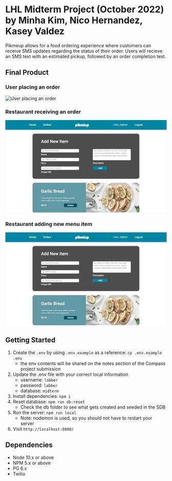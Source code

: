 LHL Midterm Project (October 2022)
by Minha Kim, Nico Hernandez, Kasey Valdez
===

Pikmeup allows for a food ordering experience where customers can receive SMS updates regarding the status of their order. Users will recieve an SMS text with an estimated pickup, followed by an order completion text.

## Final Product

### User placing an order
![User placing an order](https://github.com/nicohsfu/midterm/blob/master/docs/user-order.gif?raw=true)

### Restaurant receiving an order
![Restaurant receiving an order](https://github.com/nicohsfu/midterm/blob/master/docs/admin-order.gif?raw=true)

### Restaurant adding new menu item
![Restaurant adding new menu item](https://github.com/nicohsfu/midterm/blob/master/docs/admin-add.gif?raw=true)

## Getting Started

1. Create the `.env` by using `.env.example` as a reference: `cp .env.example .env`
    - the env contents will be shared on the notes section of the Compass project submission
2. Update the .env file with your correct local information 
    - username: `labber` 
    - password: `labber` 
    - database: `midterm`
3. Install dependencies: `npm i`
4. Reset database: `npm run db:reset`
    - Check the db folder to see what gets created and seeded in the SDB
5. Run the server: `npm run local`
    - Note: nodemon is used, so you should not have to restart your server
6. Visit `http://localhost:8080/`


## Dependencies

- Node 10.x or above
- NPM 5.x or above
- PG 6.x
- Twilio
